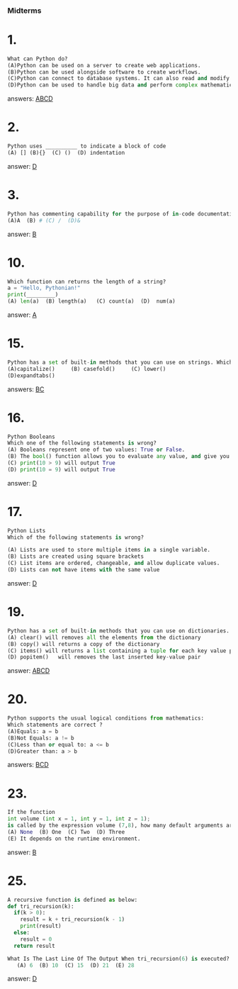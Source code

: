 ### Midterms
# 1.

``` python
What can Python do?
(A)Python can be used on a server to create web applications.
(B)Python can be used alongside software to create workflows.
(C)Python can connect to database systems. It can also read and modify files.
(D)Python can be used to handle big data and perform complex mathematics.

```
answers: [ABCD](https://www.w3schools.com/python/python_intro.asp#:~:text=system%20scripting.-,What%20can%20Python%20do%3F,-Python%20can%20be)

# 2.
``` python
Python uses __________ to indicate a block of code
(A) [] (B){}  (C) ()  (D) indentation

```
answer: [D](https://www.w3schools.com/python/python_syntax.asp#:~:text=Python%20uses%20indentation%20to%20indicate%20a%20block%20of%20code.)

# 3.
``` python
Python has commenting capability for the purpose of in-code documentation. Comments start with a  __________
(A)A  (B) # (C) /  (D)&

```
answer: [B](https://www.w3schools.com/python/python_comments.asp#:~:text=Comments%20starts%20with%20a%20%23)

# 10.
``` python
Which function can returns the length of a string?
a = "Hello, Pythonian!"
print(_________)
(A) len(a)  (B) length(a)   (C) count(a)  (D)  num(a)
```
answer: [A](https://www.w3schools.com/python/python_strings.asp#:~:text=For%20Loops%20chapter.-,String%20Length,-To%20get%20the)

# 15.
``` python
Python has a set of built-in methods that you can use on strings. Which method can converts string into lower case ?
(A)capitalize()     (B) casefold()     (C) lower()  
(D)expandtabs()
```
answers: [B](https://www.w3schools.com/python/ref_string_casefold.asp)[C](https://www.w3schools.com/python/ref_string_lower.asp)

# 16.
``` python
Python Booleans
Which one of the following statements is wrong?
(A) Booleans represent one of two values: True or False. 
(B) The bool() function allows you to evaluate any value, and give you True or False in return, 
(C) print(10 > 9) will output True  
(D) print(10 = 9) will output True
```
answer: [D](https://www.w3schools.com/python/python_booleans.asp)

# 17.
``` python
Python Lists 
Which of the following statements is wrong?

(A) Lists are used to store multiple items in a single variable.
(B) Lists are created using square brackets 
(C) List items are ordered, changeable, and allow duplicate values. 
(D) Lists can not have items with the same value
```
answer: [D](https://www.w3schools.com/python/python_lists.asp#:~:text=lists%20can%20have%20items%20with%20the%20same%20value)

# 19.
``` python
Python has a set of built-in methods that you can use on dictionaries. Which statements are correct ?
(A) clear() will removes all the elements from the dictionary
(B) copy() will returns a copy of the dictionary 
(C) items() will returns a list containing a tuple for each key value pair  
(D) popitem()	will removes the last inserted key-value pair
```
answer: [A](https://www.w3schools.com/python/ref_dictionary_clear.asp)[B](https://www.w3schools.com/python/ref_dictionary_copy.asp)[C](https://www.w3schools.com/python/ref_dictionary_items.asp)[D](https://www.w3schools.com/python/ref_dictionary_popitem.asp)

# 20.
``` python
Python supports the usual logical conditions from mathematics:
Which statements are correct ?
(A)Equals: a = b
(B)Not Equals: a != b
(C)Less than or equal to: a <= b
(D)Greater than: a > b
```
answers: [BCD](https://www.w3schools.com/python/python_operators.asp#:~:text=Python%20Comparison%20Operators)

# 23.
``` python
If the function 
int volume (int x = 1, int y = 1, int z = 1); 
is called by the expression volume (7,8), how many default arguments are used?
(A) None  (B) One  (C) Two  (D) Three
(E) It depends on the runtime environment.
```
answer: [B](https://www.w3schools.com/python/python_functions.asp#:~:text=it%20is%20called.-,Number%20of%20Arguments,-By%20default%2C%20a)

# 25.
``` python
A recursive function is defined as below:
def tri_recursion(k):
  if(k > 0):
    result = k + tri_recursion(k - 1)
    print(result)
  else:
    result = 0
  return result

What Is The Last Line Of The Output When tri_recursion(6) is executed? 
   (A) 6  (B) 10  (C) 15  (D) 21  (E) 28
```
answer: [D](https://www.w3schools.com/python/python_functions.asp#:~:text=Try%20it%20Yourself%20%C2%BB-,Recursion,-Python%20also%20accepts)
